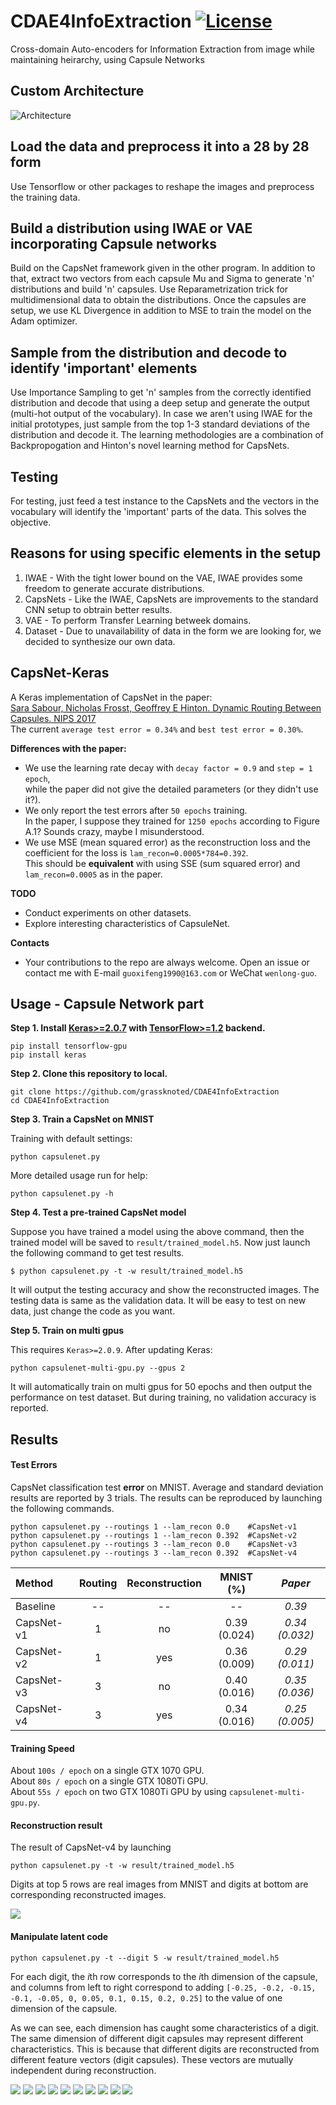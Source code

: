 # CDAE4InfoExtraction [![License](https://img.shields.io/github/license/mashape/apistatus.svg?maxAge=2592000)](https://github.com/grassknoted/CDAE4InfoExtraction/blob/master/LICENSE)
Cross-domain Auto-encoders for Information Extraction from image while maintaining heirarchy, using Capsule Networks

## Custom Architecture

![Architecture](https://i.ibb.co/t22F1ys/model.png)

## Load the data and preprocess it into a 28 by 28 form

Use Tensorflow or other packages to reshape the images and preprocess the training data.

## Build a distribution using IWAE or VAE incorporating Capsule networks

Build on the CapsNet framework given in the other program. In addition to that, extract two vectors from
each capsule Mu and Sigma to generate 'n' distributions and build 'n' capsules. Use Reparametrization trick
for multidimensional data to obtain the distributions. Once the capsules are setup, we use KL Divergence in
addition to MSE to train the model on the Adam optimizer.

## Sample from the distribution and decode to identify 'important' elements

Use Importance Sampling to get 'n' samples from the correctly identified distribution and decode that using
a deep setup and generate the output (multi-hot output of the vocabulary). In case we aren't using IWAE for the 
initial prototypes, just sample from the top 1-3 standard deviations of the distribution and decode it. The learning
methodologies are a combination of Backpropogation and Hinton's novel learning method for CapsNets. 

## Testing

For testing, just feed a test instance to the CapsNets and the vectors in the vocabulary will identify the 'important'
parts of the data. This solves the objective.

## Reasons for using specific elements in the setup
1. IWAE - With the tight lower bound on the VAE, IWAE provides some freedom to generate accurate distributions.
2. CapsNets - Like the IWAE, CapsNets are improvements to the standard CNN setup to obtrain better results.
3. VAE - To perform Transfer Learning betweek domains.
4. Dataset - Due to unavailability of data in the form we are looking for, we decided to synthesize our own data.

## CapsNet-Keras
A Keras implementation of CapsNet in the paper:   
[Sara Sabour, Nicholas Frosst, Geoffrey E Hinton. Dynamic Routing Between Capsules. NIPS 2017](https://arxiv.org/abs/1710.09829)   
The current `average test error = 0.34%` and `best test error = 0.30%`.   
 
**Differences with the paper:**   
- We use the learning rate decay with `decay factor = 0.9` and `step = 1 epoch`,    
while the paper did not give the detailed parameters (or they didn't use it?).
- We only report the test errors after `50 epochs` training.   
In the paper, I suppose they trained for `1250 epochs` according to Figure A.1?
Sounds crazy, maybe I misunderstood.
- We use MSE (mean squared error) as the reconstruction loss and 
the coefficient for the loss is `lam_recon=0.0005*784=0.392`.   
This should be **equivalent** with using SSE (sum squared error) and `lam_recon=0.0005` as in the paper.


**TODO**
- Conduct experiments on other datasets. 
- Explore interesting characteristics of CapsuleNet.

**Contacts**
- Your contributions to the repo are always welcome. 
Open an issue or contact me with E-mail `guoxifeng1990@163.com` or WeChat `wenlong-guo`.


## Usage - Capsule Network part

**Step 1.
Install [Keras>=2.0.7](https://github.com/fchollet/keras) 
with [TensorFlow>=1.2](https://github.com/tensorflow/tensorflow) backend.**
```
pip install tensorflow-gpu
pip install keras
```

**Step 2. Clone this repository to local.**
```
git clone https://github.com/grassknoted/CDAE4InfoExtraction
cd CDAE4InfoExtraction
```

**Step 3. Train a CapsNet on MNIST**  

Training with default settings:
```
python capsulenet.py
```

More detailed usage run for help:
```
python capsulenet.py -h
```

**Step 4. Test a pre-trained CapsNet model**

Suppose you have trained a model using the above command, then the trained model will be
saved to `result/trained_model.h5`. Now just launch the following command to get test results.
```
$ python capsulenet.py -t -w result/trained_model.h5
```
It will output the testing accuracy and show the reconstructed images.
The testing data is same as the validation data. It will be easy to test on new data, 
just change the code as you want.



**Step 5. Train on multi gpus**   

This requires `Keras>=2.0.9`. After updating Keras:   
```
python capsulenet-multi-gpu.py --gpus 2
```
It will automatically train on multi gpus for 50 epochs and then output the performance on test dataset.
But during training, no validation accuracy is reported.

## Results

#### Test Errors   

CapsNet classification test **error** on MNIST. Average and standard deviation results are
reported by 3 trials. The results can be reproduced by launching the following commands.   
 ```
 python capsulenet.py --routings 1 --lam_recon 0.0    #CapsNet-v1   
 python capsulenet.py --routings 1 --lam_recon 0.392  #CapsNet-v2
 python capsulenet.py --routings 3 --lam_recon 0.0    #CapsNet-v3 
 python capsulenet.py --routings 3 --lam_recon 0.392  #CapsNet-v4
```
   Method     |   Routing   |   Reconstruction  |  MNIST (%)  |  *Paper*    
   :---------|:------:|:---:|:----:|:----:
   Baseline |  -- | -- | --             | *0.39* 
   CapsNet-v1 |  1 | no | 0.39 (0.024)  | *0.34 (0.032)* 
   CapsNet-v2  |  1 | yes | 0.36 (0.009)| *0.29 (0.011)*
   CapsNet-v3 |  3 | no | 0.40 (0.016)  | *0.35 (0.036)*
   CapsNet-v4  |  3 | yes| 0.34 (0.016) | *0.25 (0.005)*


#### Training Speed 

About `100s / epoch` on a single GTX 1070 GPU.   
About `80s / epoch` on a single GTX 1080Ti GPU.   
About `55s / epoch` on two GTX 1080Ti GPU by using `capsulenet-multi-gpu.py`.      

#### Reconstruction result  

The result of CapsNet-v4 by launching   
```
python capsulenet.py -t -w result/trained_model.h5
```
Digits at top 5 rows are real images from MNIST and 
digits at bottom are corresponding reconstructed images.

![](capsnet-keras/result/real_and_recon.png)

#### Manipulate latent code

```
python capsulenet.py -t --digit 5 -w result/trained_model.h5 
```
For each digit, the *i*th row corresponds to the *i*th dimension of the capsule, and columns from left to 
right correspond to adding `[-0.25, -0.2, -0.15, -0.1, -0.05, 0, 0.05, 0.1, 0.15, 0.2, 0.25]` to 
the value of one dimension of the capsule. 

As we can see, each dimension has caught some characteristics of a digit. The same dimension of 
different digit capsules may represent different characteristics. This is because that different 
digits are reconstructed from different feature vectors (digit capsules). These vectors are mutually 
independent during reconstruction.
    
![](capsnet-keras/result/manipulate-0.png)
![](capsnet-keras/result/manipulate-1.png)
![](capsnet-keras/result/manipulate-2.png)
![](capsnet-keras/result/manipulate-3.png)
![](capsnet-keras/result/manipulate-4.png)
![](capsnet-keras/result/manipulate-5.png)
![](capsnet-keras/result/manipulate-6.png)
![](capsnet-keras/result/manipulate-7.png)
![](capsnet-keras/result/manipulate-8.png)
![](capsnet-keras/result/manipulate-9.png)
